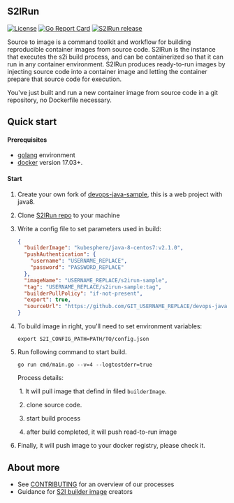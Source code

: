 ## S2IRun

[![License](http://img.shields.io/badge/license-apache%20v2-blue.svg)](https://github.com/KubeSphere/s2irun/blob/master/LICENSE)  [![Go Report Card](https://goreportcard.com/badge/github.com/kubesphere/s2ioperator)](https://goreportcard.com/report/github.com/kubesphere/s2irun)  [![S2IRun release](https://img.shields.io/github/release/kubesphere/s2irun.svg?color=release&label=release&logo=release&logoColor=release)](https://github.com/kubesphere/s2irun/releases/tag/v0.0.3)

Source to image is a command toolkit  and workflow for building reproducible container images from source code. S2IRun is the instance that executes the s2i build process, and can be containerized so that it can run in any container environment. S2IRun produces ready-to-run images by injecting source code into a container image and letting the container prepare that source code for execution. 

You've just built and run a new container image from source code in a git repository, no Dockerfile necessary.

## Quick start

#### Prerequisites

- [golang](https://golang.org/dl/) environment
- [docker](https://docs.docker.com/install/) version 17.03+.

#### Start

1. Create your own fork of [devops-java-sample](https://github.com/kubesphere/devops-java-sample), this is a web project with java8.

2. Clone [S2IRun repo](https://github.com/kubesphere/s2irun) to your machine

3. Write a config file to set parameters used in build:

   ```json
   {
     "builderImage": "kubesphere/java-8-centos7:v2.1.0",
     "pushAuthentication": {
       "username": "USERNAME_REPLACE",
       "password": "PASSWORD_REPLACE"
     },
     "imageName": "USERNAME_REPLACE/s2irun-sample",
     "tag": "USERNAME_REPLACE/s2irun-sample:tag",
     "builderPullPolicy": "if-not-present",
     "export": true,
     "sourceUrl": "https://github.com/GIT_USERNAME_REPLACE/devops-java-sample.git",	                                  
   }
   ```

4. To build image in right,  you'll need to set environment variables:

   ```shell
   export S2I_CONFIG_PATH=PATH/TO/config.json
   ```

5. Run following command to start build.

   ```
   go run cmd/main.go --v=4 --logtostderr=true
   ```

   Process details:

   ​	1. It will pull image that defind in filed `builderImage`. 

   ​	2. clone source code.

   ​	3. start build process

   ​	4. after build completed, it will push read-to-run image

6. Finally, it will push image to your docker registry, please check it.

## About more 

- See [CONTRIBUTING](https://github.com/kubesphere/kubesphere/blob/master/docs/en/guides/Development-workflow.md) for an overview of our processes
- Guidance for [S2I builder image](docs/builder_image.md) creators
